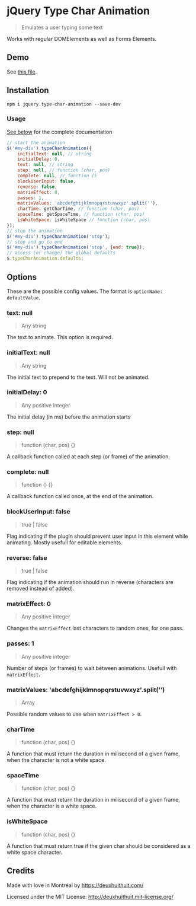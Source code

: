 # jQuery Type Char Animation

> Emulates a user typing some text

Works with regular DOMElements as well as Forms Elements.

## Demo

See [this file](https://github.com/DeuxHuitHuit/jQuery-type-char-animation/blob/master/tests/jquery.type-char-animation.js.adhoc-test.html).

## Installation

`npm i jquery.type-char-animation --save-dev`

### Usage

[See below](#Options) for the complete documentation

````javascript
// start the animation
$('#my-div').typeCharAnimation({
    initialText: null, // string
    initialDelay: 0,
    text: null, // string
    step: null, // function (char, pos)
    complete: null, // function ()
    blockUserInput: false,
    reverse: false,
    matrixEffect: 0,
    passes: 1,
    matrixValues: 'abcdefghijklmnopqrstuvwxyz'.split(''),
    charTime: getCharTime, // function (char, pos)
    spaceTime: getSpaceTime, // function (char, pos)
    isWhiteSpace: isWhiteSpace // function (char, pos)
});
// stop the animation
$('#my-div').typeCharAnimation('stop');
// stop and go to end
$('#my-div').typeCharAnimation('stop', {end: true});
// access (or change) the global defaults
$.typeCharAnimation.defaults;
````

## Options

These are the possible config values. The format is `optionName: defaultValue`.

### text: null
> Any string

The text to animate. This option is required.

### initialText: null
> Any string

The initial text to prepend to the text. Will not be animated.

### initialDelay: 0
> Any positive integer

The initial delay (in ms) before the animation starts

### step: null
> function (char, pos) {}

A callback function called at each step (or frame) of the animation.

### complete: null
> function () {}

A callback function called once, at the end of the animation.

### blockUserInput: false
> true | false

Flag indicating if the plugin should prevent user input in this element while animating. Mostly usefull for editable elements.

### reverse: false
> true | false

Flag indicating if the animation should run in reverse (characters are removed instead of added).

### matrixEffect: 0
> Any positive integer

Changes the `matrixEffect` last characters to random ones, for one pass.

### passes: 1
> Any positive integer

Number of steps (or frames) to wait between animations. Usefull with `matrixEffect`.

### matrixValues: 'abcdefghijklmnopqrstuvwxyz'.split('')
> Array

Possible random values to use when `matrixEffect > 0`.

### charTime
> function (char, pos) {}

A function that must return the duration in milisecond of a given frame, when the character is not a white space.

### spaceTime
> function (char, pos) {}

A function that must return the duration in milisecond of a given frame, when the character is a white space.

### isWhiteSpace
> function (char, pos) {}

A function that must return true if the given char should be considered as a white space character.

## Credits

Made with love in Montréal by <https://deuxhuithuit.com/>

Licensed under the MIT License: <http://deuxhuithuit.mit-license.org/>
